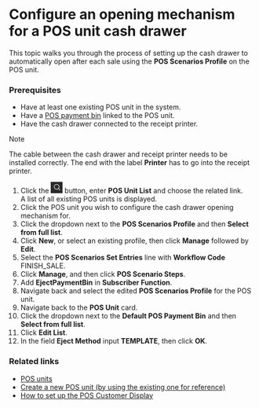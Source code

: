 # Configure an opening mechanism for a POS unit cash drawer

This topic walks you through the process of setting up the cash drawer to automatically open after each sale using the **POS Scenarios Profile** on the POS unit.

### Prerequisites

 - Have at least one existing POS unit in the system.
 - Have a [POS payment bin](create_pos_payment_bin.md) linked to the POS unit.
 - Have the cash drawer connected to the receipt printer.  

 > [!NOTE]
 >  The cable between the cash drawer and receipt printer needs to be installed correctly. The end with the label **Printer** has to go into the receipt printer.


1. Click the ![Lightbulb that opens the Tell Me feature](../../../images/Icons/Lightbulb_icon.png "Tell Me what you want to do") button, enter **POS Unit List** and choose the related link.     
   A list of all existing POS units is displayed.  
2. Click the POS unit you wish to configure the cash drawer opening mechanism for.
3. Click the dropdown next to the **POS Scenarios Profile** and then **Select from full list**.  
4. Click **New**, or select an existing profile, then click **Manage** followed by **Edit**.
5. Select the **POS Scenarios Set Entries** line with **Workflow Code** FINISH_SALE.
6. Click **Manage**, and then click **POS Scenario Steps**.
7. Add **EjectPaymentBin** in **Subscriber Function**.
8. Navigate back and select the edited **POS Scenarios Profile** for the POS unit.
9. Navigate back to the **POS Unit** card.
10. Click the dropdown next to the **Default POS Payment Bin** and then **Select from full list**.  
11. Click **Edit List**.
12. In the field **Eject Method** input **TEMPLATE**, then click **OK**.

### Related links

- [POS units](../explanation/POSUnit.md)
- [Create a new POS unit (by using the existing one for reference)](./createnew.md)  
- [How to set up the POS Customer Display](./POSCustomerDisplay.md)